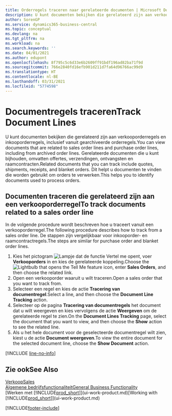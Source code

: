 ```yaml
---
title: Orderregels traceren naar gerelateerde documenten | Microsoft Docs
description: U kunt documenten bekijken die gerelateerd zijn aan verkooporderregels en inkooporderregels, inclusief vanuit gearchiveerde orderregels. Gerelateerde documenten die u kunt bijhouden, omvatten offertes, verzendingen, ontvangsten en raamcontracten. Dit helpt u documenten te vinden die worden gebruikt om orders te verwerken.
author: SorenGP
ms.service: dynamics365-business-central
ms.topic: conceptual
ms.devlang: na
ms.tgt_pltfrm: na
ms.workload: na
ms.search.keywords: ''
ms.date: 04/01/2021
ms.author: edupont
ms.openlocfilehash: 8f795c5c6d33e6b2609ff91bdf196ad82ba71f9d
ms.sourcegitcommit: 766e2840fd16efb901d211d7fa64d96766ac99d9
ms.translationtype: HT
ms.contentlocale: nl-BE
ms.lasthandoff: 03/31/2021
ms.locfileid: "5774598"
---
```

# <a name="track-document-lines"></a><span data-ttu-id="cd63d-105">Documentregels traceren</span><span class="sxs-lookup"><span data-stu-id="cd63d-105">Track Document Lines</span></span>
<span data-ttu-id="cd63d-106">U kunt documenten bekijken die gerelateerd zijn aan verkooporderregels en inkooporderregels, inclusief vanuit gearchiveerde orderregels.</span><span class="sxs-lookup"><span data-stu-id="cd63d-106">You can view documents that are related to sales order lines and purchase order lines, including from archived order lines.</span></span> <span data-ttu-id="cd63d-107">Gerelateerde documenten die u kunt bijhouden, omvatten offertes, verzendingen, ontvangsten en raamcontracten.</span><span class="sxs-lookup"><span data-stu-id="cd63d-107">Related documents that you can track include quotes, shipments, receipts, and blanket orders.</span></span> <span data-ttu-id="cd63d-108">Dit helpt u documenten te vinden die worden gebruikt om orders te verwerken.</span><span class="sxs-lookup"><span data-stu-id="cd63d-108">This helps you to identify documents used to process orders.</span></span>  

## <a name="to-track-documents-related-to-a-sales-order-line"></a><span data-ttu-id="cd63d-109">Documenten traceren die gerelateerd zijn aan een verkooporderregel</span><span class="sxs-lookup"><span data-stu-id="cd63d-109">To track documents related to a sales order line</span></span>
<span data-ttu-id="cd63d-110">In de volgende procedure wordt beschreven hoe u traceert vanuit een verkooporderregel.</span><span class="sxs-lookup"><span data-stu-id="cd63d-110">The following procedure describes how to track from a sales order line.</span></span> <span data-ttu-id="cd63d-111">De stappen zijn vergelijkbaar voor inkooporder- en raamcontractregels.</span><span class="sxs-lookup"><span data-stu-id="cd63d-111">The steps are similar for purchase order and blanket order lines.</span></span>

1.  <span data-ttu-id="cd63d-112">Kies het pictogram ![Lampje dat de functie Vertel me opent](media/ui-search/search_small.png "Vertel me wat u wilt doen"), voer **Verkooporders** in en kies de gerelateerde koppeling.</span><span class="sxs-lookup"><span data-stu-id="cd63d-112">Choose the ![Lightbulb that opens the Tell Me feature](media/ui-search/search_small.png "Tell me what you want to do") icon, enter **Sales Orders**, and then choose the related link.</span></span>  
2.  <span data-ttu-id="cd63d-113">Open een verkooporder waaruit u wilt traceren.</span><span class="sxs-lookup"><span data-stu-id="cd63d-113">Open a sales order that you want to track from.</span></span>  
3.  <span data-ttu-id="cd63d-114">Selecteer een regel en kies de actie **Tracering van documentregel**.</span><span class="sxs-lookup"><span data-stu-id="cd63d-114">Select a line, and then choose the **Document Line Tracking** action.</span></span>
4. <span data-ttu-id="cd63d-115">Selecteer op de pagina **Tracering van documentregels** het document dat u wilt weergeven en kies vervolgens de actie **Weergeven** om de gerelateerde regel te zien.</span><span class="sxs-lookup"><span data-stu-id="cd63d-115">On the **Document Lines Tracking** page, select the document that you want to view, and then choose the **Show** action to see the related line.</span></span>
5. <span data-ttu-id="cd63d-116">Als u het hele document voor de geselecteerde documentregel wilt zien, kiest u de actie **Document weergeven**.</span><span class="sxs-lookup"><span data-stu-id="cd63d-116">To view the entire document for the selected document line, choose the **Show Document** action.</span></span>

[!INCLUDE [line-no-info](includes/line-no-info.md)]

## <a name="see-also"></a><span data-ttu-id="cd63d-117">Zie ook</span><span class="sxs-lookup"><span data-stu-id="cd63d-117">See Also</span></span>
[<span data-ttu-id="cd63d-118">Verkoop</span><span class="sxs-lookup"><span data-stu-id="cd63d-118">Sales</span></span>](sales-manage-sales.md)  
[<span data-ttu-id="cd63d-119">Algemene bedrijfsfunctionaliteit</span><span class="sxs-lookup"><span data-stu-id="cd63d-119">General Business Functionality</span></span>](ui-across-business-areas.md)  
<span data-ttu-id="cd63d-120">[Werken met [!INCLUDE[prod_short](includes/prod_short.md)]](ui-work-product.md)</span><span class="sxs-lookup"><span data-stu-id="cd63d-120">[Working with [!INCLUDE[prod_short](includes/prod_short.md)]](ui-work-product.md)</span></span>


[!INCLUDE[footer-include](includes/footer-banner.md)]
